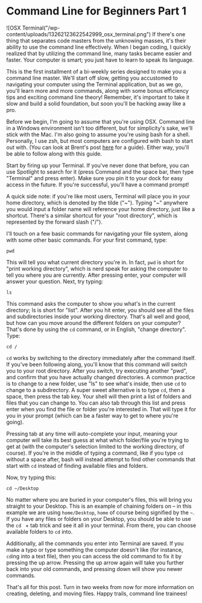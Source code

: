 # Command Line for Beginners Part 1

![OSX Terminal("/wp-content/uploads/13262123622542999_osx_terminal.png")
If there's one thing that separates code masters from the unknowing masses, it's their ability to use the command line effectively. When I began coding, I quickly realized that by utilizing the command line, many tasks became easier and faster. Your computer is smart; you just have to learn to speak its language.

This is the first installment of a bi-weekly series designed to make you a command line master. We'll start off slow, getting you accustomed to navigating your computer using the Terminal application, but as we go, you'll learn more and more commands, along with some bonus efficiency tips and exciting command line theory! Remember, it's important to take it slow and build a solid foundation, but soon you'll be hacking away like a pro.

Before we begin, I'm going to assume that you're using OSX. Command line in a Windows environment isn't too different, but for simplicity's sake, we'll stick with the Mac. I'm also going to assume you're using bash for a shell. Personally, I use zsh, but most computers are configured with bash to start out with. (You can look at Brent's post [here](http://quickleft.com/blog/switching-from-bash-to-zsh-in-os-x) for a guide). Either way, you'll be able to follow along with this guide.

Start by firing up your Terminal. If you've never done that before, you can use Spotlight to search for it (press Command and the space bar, then type "Terminal" and press enter). Make sure you pin it to your dock for easy access in the future. If you're successful, you'll have a command prompt!

A quick side note: if you're like most users, Terminal will place you in your home directory, which is denoted by the tilde ("~"). Typing "~" anywhere you would input a folder name will reference your home directory, just like a shortcut. There's a similar shortcut for your "root directory", which is represented by the forward slash ("/").

I'll touch on a few basic commands for navigating your file system, along with some other basic commands. For your first command, type:

```
pwd
```

This will tell you what current directory you're in. In fact, `pwd` is short for "print working directory", which is nerd speak for asking the computer to tell you where you are currently. After pressing enter, your computer will answer your question. Next, try typing:

```
ls
```

This command asks the computer to show you what's in the current directory; ls is short for "list". After you hit enter, you should see all the files and subdirectories inside your working directory. That's all well and good, but how can you move around the different folders on your computer? That's done by using the `cd` command, or in English, "change directory". Type:

```
cd /
```

`cd` works by switching to the directory immediately after the command itself. If you've been following along, you'll know that this command will switch you to your root directory. After you switch, try executing another "pwd", and confirm that you have actually changed directories. A common practice is to change to a new folder, use "ls" to see what's inside, then use `cd` to change to a subdirectory. A super sweet alternative is to type `cd`, then a space, then press the tab key. Your shell will then print a list of folders and files that you can change to. You can also tab through this list and press enter when you find the file or folder you're interested in. That will type it for you in your prompt (which can be a faster way to get to where you're going).

Pressing tab at any time will auto-complete your input, meaning your computer will take its best guess at what which folder/file you're trying to get at (with the computer's selection limited to the working directory, of course). If you're in the middle of typing a command, like if you type `cd` without a space after, bash will instead attempt to find other commands that start with `cd` instead of finding available files and folders.

Now, try typing this:

```
cd ~/Desktop
```

No matter where you are buried in your computer's files, this will bring you straight to your Desktop. This is an example of chaining folders on – in this example we are using `home/Desktop`, `home` of course being signified by the `~`. If you have any files or folders on your Desktop, you should be able to use the `cd ` + tab trick and see it all in your terminal. From there, you can choose available folders to `cd` into.

Additionally, all the commands you enter into Terminal are saved. If you make a typo or type something the computer doesn't like (for instance, `cd`ing into a text file), then you can access the old command to fix it by pressing the up arrow. Pressing the up arrow again will take you further back into your old commands, and pressing down will show you newer commands.

That's all for this post. Turn in two weeks from now for more information on creating, deleting, and moving files. Happy trails, command line trainees!